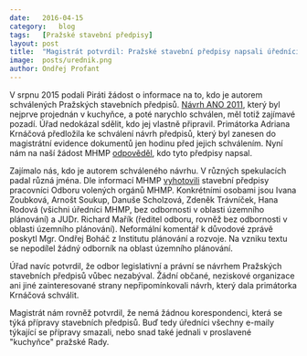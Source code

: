 ```yaml
---
date:	2016-04-15
category:	blog
tags:	[Pražské stavební předpisy]
layout:	post
title:	"Magistrát potvrdil: Pražské stavební předpisy napsali úředníci bez kvalifikace"
image:	posts/urednik.png
author:	Ondřej Profant
---
```


V srpnu 2015 podali Piráti žádost o informace na to, kdo je autorem schválených Pražských stavebních předpisů. [Návrh ANO 2011](https://github.com/pirati-cz/KlubPraha/blob/master/spisy/2015/106-stavebni-predpisy-praha/8-poskytnuti-odpovedi/tisk-18847.pdf), který byl nejprve projednán v kuchyňce, a poté narychlo schválen, měl totiž zajímavé pozadí. Úřad nedokázal sdělit, kdo jej vlastně připravil. Primátorka Adriana Krnáčová předložila ke schválení návrh předpisů, který byl zanesen do magistrátní evidence dokumentů jen hodinu před jejich schválením. Nyní nám na naší žádost MHMP [odpověděl](https://github.com/pirati-cz/KlubPraha/blob/master/spisy/2015/106-stavebni-predpisy-praha/8-poskytnuti-odpovedi/odpoved.pdf), kdo tyto předpisy napsal. 

Zajímalo nás, kdo je autorem schváleného návrhu. V různých spekulacích padal různá jména. Dle informací MHMP [vyhotovili](https://github.com/pirati-cz/KlubPraha/blob/master/spisy/2015/106-stavebni-predpisy-praha/8-poskytnuti-odpovedi/historie-tvorby-dokumentu.pdf) stavební předpisy pracovníci Odboru volených orgánů MHMP. Konkrétními osobami jsou Ivana Zoubková, Arnošt Soukup, Danuše Scholzová, Zdeněk Trávníček, Hana Rodová (všichni úředníci MHMP, bez odbornosti v oblasti územního plánování) a JUDr. Richard Mařík (ředitel odboru, rovněž bez odbornosti v oblasti územního plánování). Neformální komentář k důvodové zprávě poskytl Mgr. Ondřej Boháč z Institutu plánování a rozvoje. Na vzniku textu se nepodílel žádný odborník na oblast územního plánování. 

Úřad navíc potvrdil, že odbor legislativní a právní se návrhem Pražských stavebních předpisů vůbec nezabýval. Žádní občané, neziskové organizace ani jiné zainteresované strany nepřipomínkovali návrh, který dala primátorka Krnáčová schválit. 

Magistrát nám rovněž potvrdil, že nemá žádnou korespondenci, která se týká přípravy stavebních předpisů. Buď tedy úředníci všechny e-maily týkající se přípravy smazali, nebo snad také jednali v proslavené "kuchyňce" pražské Rady. 

